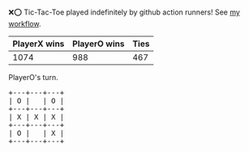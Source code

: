 :x::o: Tic-Tac-Toe played indefinitely by github action runners! See [my workflow](.github/workflows/play.yaml).

|PlayerX wins|PlayerO wins|Ties|
|-|-|-|
|1074|988|467|

PlayerO's turn.

<pre>
+---+---+---+
| O |   | O |
+---+---+---+
| X | X | X |
+---+---+---+
| O |   | X |
+---+---+---+
</pre>